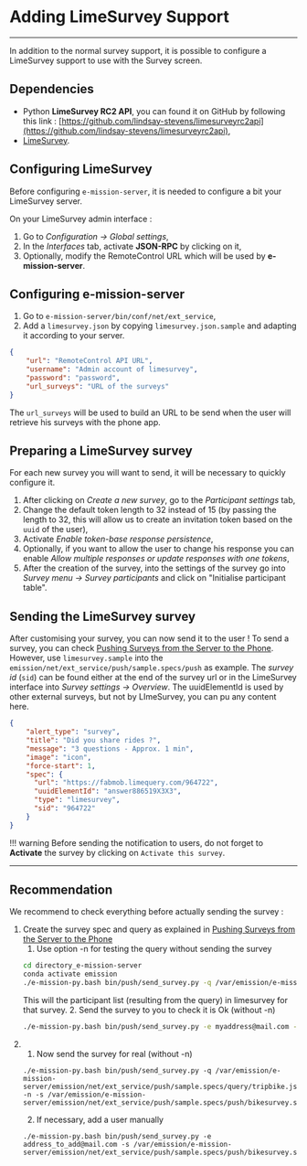 # Adding LimeSurvey Support
---

In addition to the normal survey support, it is possible to configure a LimeSurvey support to use with the Survey screen. 

## Dependencies

- Python **LimeSurvey RC2 API**, you can found it on GitHub by following this link :
[https://github.com/lindsay-stevens/limesurveyrc2api](https://github.com/lindsay-stevens/limesurveyrc2api),
- [LimeSurvey](https://www.limesurvey.org/).
  
## Configuring LimeSurvey 

Before configuring `e-mission-server`, it is needed to configure a bit your LimeSurvey server.

On your LimeSurvey admin interface :

1. Go to *Configuration -> Global settings*,
2. In the *Interfaces* tab, activate **JSON-RPC** by clicking on it,
3. Optionally, modify the RemoteControl URL which will be used by **e-mission-server**.

## Configuring e-mission-server

1. Go to `e-mission-server/bin/conf/net/ext_service`,
2. Add a `limesurvey.json` by copying `limesurvey.json.sample` and adapting it according to your server.

```json
{
    "url": "RemoteControl API URL", 
    "username": "Admin account of limesurvey",
    "password": "password",
    "url_surveys": "URL of the surveys"
}
```

The `url_surveys` will be used to build an URL to be send when the user will retrieve his surveys with the phone app.

## Preparing a LimeSurvey survey

For each new survey you will want to send, it will be necessary to quickly configure it. 

1. After clicking on *Create a new survey*, go to the *Participant settings* tab,
2. Change the default token length to 32 instead of 15 (by passing the length to 32, this will allow us to create an invitation token based on the `uuid` of the user),
3. Activate *Enable token-base response persistence*,
4. Optionally, if you want to allow the user to change his response you can enable *Allow multiple responses or update responses with one tokens*,
5. After the creation of the survey, into the settings of the survey go into *Survey menu -> Survey participants* and click on "Initialise participant table".

## Sending the LimeSurvey survey

After customising your survey, you can now send it to the user ! To send a survey, you can check [Pushing Surveys from the Server to the Phone](pushing_surveys_from_the_server_to_the_phone.md). However, use `limesurvey.sample` into the `emission/net/ext_service/push/sample.specs/push` as example. The *survey id* (`sid`) can be found either at the end of the survey url or in the LimeSurvey interface into *Survey settings -> Overview*. 
The uuidElementId is used by other external surveys, but not by LImeSurvey, you can pu any content here.

```json
{
    "alert_type": "survey",
    "title": "Did you share rides ?",
    "message": "3 questions - Approx. 1 min",
    "image": "icon",
    "force-start": 1,
    "spec": {
      "url": "https://fabmob.limequery.com/964722",
      "uuidElementId": "answer886519X3X3",
      "type": "limesurvey",
      "sid": "964722"
    }
}
```
!!! warning
    Before sending the notification to users, do not forget to **Activate** the survey by clicking on `Activate this survey`.

___

## Recommendation 

We recommend to check everything before actually sending the survey :

1. Create the survey spec and query as explained in [Pushing Surveys from the Server to the Phone](pushing_surveys_from_the_server_to_the_phone.md)
    1. Use option -n for testing the query without sending the survey
    ```bash
    cd directory_e-mission-server
    conda activate emission
    ./e-mission-py.bash bin/push/send_survey.py -q /var/emission/e-mission-server/emission/net/ext_service/push/sample.specs/query/tripbike.json -n -s /var/emission/e-mission-server/emission/net/ext_service/push/sample.specs/push/bikesurvey.server.sample
    ```
    This will the participant list (resulting from the query) in limesurvey for that survey.
    2. Send the survey to you to check it is Ok (without -n)
    ```bash
    ./e-mission-py.bash bin/push/send_survey.py -e myaddress@mail.com -s /var/emission/e-mission-server/emission/net/ext_service/push/sample.specs/push/bikesurvey.server.sample
    ```
2. 
    1. Now send the survey for real (without -n)
    ```
    ./e-mission-py.bash bin/push/send_survey.py -q /var/emission/e-mission-server/emission/net/ext_service/push/sample.specs/query/tripbike.json -n -s /var/emission/e-mission-server/emission/net/ext_service/push/sample.specs/push/bikesurvey.server.sample
    ```
    2. If necessary, add a user manually
    ```
    ./e-mission-py.bash bin/push/send_survey.py -e address_to_add@mail.com -s /var/emission/e-mission-server/emission/net/ext_service/push/sample.specs/push/bikesurvey.server.sample
    ```


